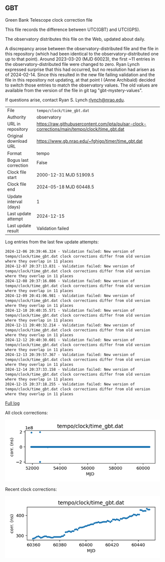 
## GBT

Green Bank Telescope clock correction file

This file records the difference between UTC(GBT) and UTC(GPS).

The observatory distributes this file on the Web, updated about daily.

A discrepancy arose between the observatory-distributed file and the
file in this repository (which had been identical to the 
observatory-distributed one up to that point). Around 
2023-03-20 (MJD 60023), the first ~11 entries in the 
observatory-distributed file were changed to zero.
Ryan Lynch expressed surprise that this had occurred, but no
resolution had arisen as of 2024-02-14. Since this resulted in
the new file failing validation and the file in this repository
not updating, at that point I (Anne Archibald) decided to
switch those entries to match the observatory values. The old values
are available from the version of the file in git tag 
"gbt-mystery-values".

If questions arise, contact Ryan S. Lynch <rlynch@nrao.edu>.

|     |     |
|:--- |:--- |
| File | `tempo/clock/time_gbt.dat` |
| Authority | observatory |
| URL in repository | <https://raw.githubusercontent.com/ipta/pulsar-clock-corrections/main/tempo/clock/time_gbt.dat> |
| Original download URL | <https://www.gb.nrao.edu/~fghigo/timer/time_gbt.dat> |
| Format | tempo |
| Bogus last correction | False |
| Clock file start | 2000-12-31 MJD 51909.5 |
| Clock file end | 2024-05-18 MJD 60448.5 |
| Update interval (days) | 1 |
| Last update attempt | 2024-12-15 |
| Last update result | Validation failed |

Log entries from the last few update attempts:
```
2024-12-06 20:39:46.324 - Validation failed: New version of tempo/clock/time_gbt.dat clock corrections differ from old version where they overlap in 11 places
2024-12-07 20:37:13.831 - Validation failed: New version of tempo/clock/time_gbt.dat clock corrections differ from old version where they overlap in 11 places
2024-12-08 20:37:16.086 - Validation failed: New version of tempo/clock/time_gbt.dat clock corrections differ from old version where they overlap in 11 places
2024-12-09 20:41:06.981 - Validation failed: New version of tempo/clock/time_gbt.dat clock corrections differ from old version where they overlap in 11 places
2024-12-10 20:40:35.571 - Validation failed: New version of tempo/clock/time_gbt.dat clock corrections differ from old version where they overlap in 11 places
2024-12-11 20:40:32.214 - Validation failed: New version of tempo/clock/time_gbt.dat clock corrections differ from old version where they overlap in 11 places
2024-12-12 20:40:30.601 - Validation failed: New version of tempo/clock/time_gbt.dat clock corrections differ from old version where they overlap in 11 places
2024-12-13 20:39:57.367 - Validation failed: New version of tempo/clock/time_gbt.dat clock corrections differ from old version where they overlap in 11 places
2024-12-14 20:37:33.158 - Validation failed: New version of tempo/clock/time_gbt.dat clock corrections differ from old version where they overlap in 11 places
2024-12-15 20:37:18.255 - Validation failed: New version of tempo/clock/time_gbt.dat clock corrections differ from old version where they overlap in 11 places
```
[Full log](https://raw.githubusercontent.com/ipta/pulsar-clock-corrections/main/log/tempo/clock/time_gbt.dat.log)


All clock corrections:

![plot of all clock corrections](time_gbt.dat.png "All corrections")

Recent clock corrections:

![plot of recent clock corrections](time_gbt.dat.short.png "Recent corrections")

